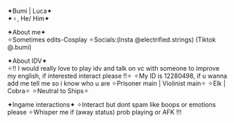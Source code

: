 ✦Bumi | Luca✦  
✦♀, He/ Him✦

✦About me✦       
✧Sometimes edits-Cosplay
✧Socials:(Insta @electrified.strings) (Tiktok @.bumi)   

✦About IDV✦     
✧!! I would really love to play idv and talk on vc with someone to improve my english, if interested interact please !!✧
✧My ID is 12280498, if u wanna add me tell me so i know who u are
✧Prisoner main | Violinist main✧ 
✧Elk | Cobra✧
✧Neutral to Ships✧

✦Ingame interactions✦
✧Interact but dont spam like boops or emotions please
✧Whisper me if (away status) prob playing or AFK !!! 
